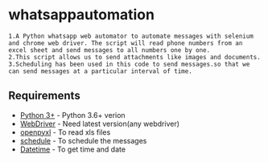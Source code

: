# whatsappautomation
```
1.A Python whatsapp web automator to automate messages with selenium and chrome web driver. The script will read phone numbers from an excel sheet and send messages to all numbers one by one.
2.This script allows us to send attachments like images and documents.
3.Scheduling has been used in this code to send messages.so that we can send messages at a particular interval of time.
```
## Requirements

   - [Python 3+](https://www.python.org/download/releases/3.0/?) - Python 3.6+ verion
   - [WebDriver](https://chromedriver.chromium.org/downloads) - Need latest version(any webdriver)
   - [openpyxl](https://pypi.org/project/openpyxl/) - To read xls files
   - [schedule](https://pypi.org/project/schedule/) - To schedule the messages
   - [Datetime](https://pypi.org/project/DateTime/) - To get time and date
  
